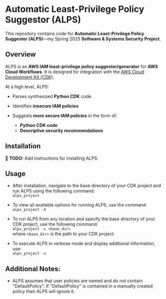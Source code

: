 # Automatic Least-Privilege Policy Suggestor (ALPS)

This repository contains code for **Automatic Least-Privilege Policy Suggestor (ALPS)**—my Spring 2025 **Software & Systems Security Project**.

## Overview

ALPS is an **AWS IAM least-privilege policy suggestor/generator** for **AWS Cloud Workflows**. It is designed for integration with the [AWS Cloud Development Kit (CDK)](https://aws.amazon.com/cdk/).

At a high level, ALPS:

- Parses synthesized **Python CDK** code

- Identifies **insecure IAM policies**

- Suggests **more secure IAM policies** in the form of:
  - **Python CDK code**
  - **Descriptive security recommendations**

## Installation

🚧 **TODO:** Add instructions for installing ALPS.

## Usage

- After installation, navigate to the base directory of your CDK project and run ALPS using the following command:  
  `alps_project`

- To view all available options for running ALPS, use the command:  
  `alps_project -h`

- To run ALPS from any location and specify the base directory of your CDK project, use the following command:  
  `alps_project -c <base_dir>`  
  where `<base_dir>` is the path to your CDK project.

- To execute ALPS in verbose mode and display additional information, use:  
  `alps_project -v`

## Additional Notes:

- ALPS assumes that user policies are named and do not contain "DefaultPolicy". If "DefaultPolicy" is contained in a manually created policy then ALPS will ignore it.
